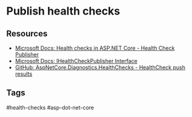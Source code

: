 # Publish health checks

## Resources

- [Microsoft Docs: Health checks in ASP.NET Core - Health Check Publisher](https://docs.microsoft.com/en-us/aspnet/core/host-and-deploy/health-checks#health-check-publisher)
- [Microsoft Docs: IHealthCheckPublisher Interface](https://docs.microsoft.com/en-us/dotnet/api/microsoft.extensions.diagnostics.healthchecks.ihealthcheckpublisher)
- [GitHub: AspNetCore.Diagnostics.HealthChecks - HealthCheck push results](https://github.com/Xabaril/AspNetCore.Diagnostics.HealthChecks#healthcheck-push-results)

## Tags

#health-checks #asp-dot-net-core